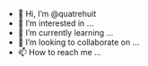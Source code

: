 - 👋 Hi, I’m @quatrehuit
- 👀 I’m interested in ...
- 🌱 I’m currently learning ...
- 💞️ I’m looking to collaborate on ...
- 📫 How to reach me ...

<!---
quatrehuit/quatrehuit is a ✨ special ✨ repository because its `README.md` (this file) appears on your GitHub profile.
You can click the Preview link to take a look at your changes.
--->
